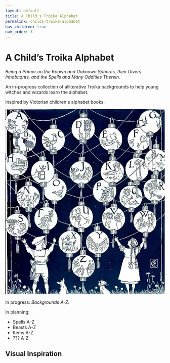 ```yaml
---
layout: default
title: A Child's Troika Alphabet
permalink: childs-troika-alphabet
has_children: true
nav_order: 3
---
```


# A Child’s Troika Alphabet

*Being a Primer on the Known and Unknown Spheres, their Divers Inhabitants, and the Spells and Many Oddities Therein.* 

An in-progress collection of alliterative Troika backgrounds to help young witches and wizards learn the alphabet.

Inspired by Victorian children's alphabet books.

![Alphabet of Old Friends](../img/childs/alphabet-of-old-friends.jpeg)


In progress: *Backgrounds A-Z.*

In planning: 

* Spells A-Z 
* Beasts A-Z
* Items A-Z
* ??? A-Z



## Visual Inspiration

<a data-pin-do="embedBoard" data-pin-board-width="400" data-pin-scale-height="240" data-pin-scale-width="80" href="https://www.pinterest.com/adamsgood/childs-troika-alphabet/"></a>

<script async defer src="//assets.pinterest.com/js/pinit.js"></script>